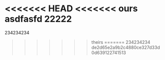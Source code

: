 <<<<<<< HEAD
<<<<<<< ours
asdfasfd
22222
=======
234234234
>>>>>>> theirs
=======
234234234
>>>>>>> de2d65e2a9b2c4880ce327d33d0d639122741513
